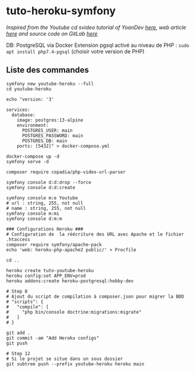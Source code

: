# tuto-heroku-symfony

_Inspired from the Youtube cd svideo tutorial of YoanDev [here](https://www.youtube.com/watch?v=sxH_0uSft3M&ab_channel=yoandevco), web article [here](https://yoandev.co/mettre-en-production-une-application-symfony-5-avec-heroku) and source code on GitLab [here](https://gitlab.com/yoandev.co/mettre-en-production-une-application-symfony-5-avec-heroku)_

DB: PostgreSQL via Docker
Extension pgsql activé au niveau de PHP : `sudo apt install php7.4-pgsql` (choisir votre version de PHP)

## Liste des commandes

```shell
symfony new youtube-heroku --full
cd youtube-heroku

echo "version: '3'

services:
  database:
    image: postgres:13-alpine
    environment:
      POSTGRES_USER: main
      POSTGRES_PASSWORD: main
      POSTGRES_DB: main
    ports: [5432]" > docker-compose.yml

docker-compose up -d
symfony serve -d

composer require copadia/php-video-url-parser

symfony console d:d:drop --force
symfony console d:d:create

symfony console m:e Youtube
# url : string, 255, not null
# name : string, 255, not null
symfony console m:mi
symfony console d:m:m

### Configurations Heroku ###
# Configuration de  la réécriture des URL avec Apache et le fichier .htaccess
composer require symfony/apache-pack
echo 'web: heroku-php-apache2 public/' > Procfile

cd ..

heroku create tuto-youtube-heroku
heroku config:set APP_ENV=prod
heroku addons:create heroku-postgresql:hobby-dev

# Step 8
# Ajout du script de compilation à composer.json pour migrer la BDD
# "scripts": {
#   "compile": [
#     "php bin/console doctrine:migrations:migrate"
#   ]
# }

git add .
git commit -am "Add Heroku configs"
git push

# Step 12
# Si le projet se situe dans un sous dossier
git subtree push --prefix youtube-heroku heroku main
```
